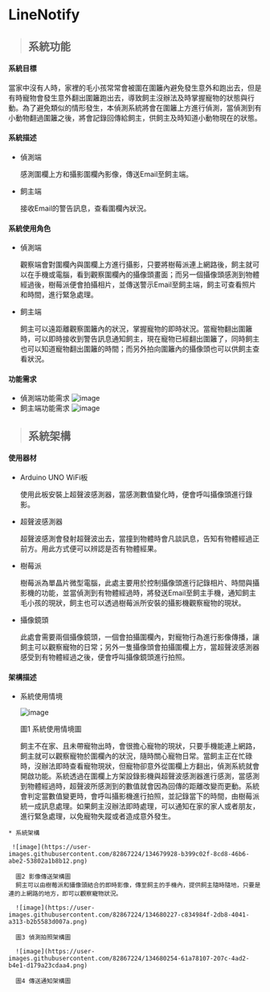 # LineNotify

>## 系統功能

#### 系統目標

   當家中沒有人時，家裡的毛小孩常常會被圍在圍籬內避免發生意外和跑出去，但是有時寵物會發生意外翻出圍籬跑出去，導致飼主沒辦法及時掌握寵物的狀態與行動。為了避免類似的情形發生，本偵測系統將會在圍籬上方進行偵測，當偵測到有小動物翻過圍籬之後，將會記錄回傳給飼主，供飼主及時知道小動物現在的狀態。

#### 系統描述
  * 偵測端
  
    感測圍欄上方和攝影圍欄內影像，傳送Email至飼主端。
   * 飼主端

      接收Email的警告訊息，查看圍欄內狀況。
      
#### 系統使用角色
   * 偵測端
  
      觀察端會對圍欄內與圍欄上方進行攝影，只要將樹莓派連上網路後，飼主就可以在手機或電腦，看到觀察圍欄內的攝像頭畫面；而另一個攝像頭感測到物體經過後，樹莓派便會拍攝相片，並傳送警示Email至飼主端，飼主可查看照片和時間，進行緊急處理。
   * 飼主端

      飼主可以遠距離觀察圍籬內的狀況，掌握寵物的即時狀況。當寵物翻出圍籬時，可以即時接收到警告訊息通知飼主，現在寵物已經翻出圍籬了，同時飼主也可以知道寵物翻出圍籬的時間；而另外拍向圍籬內的攝像頭也可以供飼主查看狀況。
      
#### 功能需求
   * 偵測端功能需求
      ![image](https://user-images.githubusercontent.com/82867224/134677913-2636ac1d-2cdd-4ada-8fd6-341c5f646767.png)
   * 飼主端功能需求
      ![image](https://user-images.githubusercontent.com/82867224/134678004-7b3a65a9-dcd5-4b12-9d9f-b777e0773b4e.png)
      
>## 系統架構

#### 使用器材
   * Arduino UNO WiFi板
   
      使用此板安裝上超聲波感測器，當感測數值變化時，便會呼叫攝像頭進行錄影。
   * 超聲波感測器
   
      超聲波感測會發射超聲波出去，當撞到物體時會凡談訊息，告知有物體經過正前方。用此方式便可以辨認是否有物體經果。
   * 樹莓派
   
      樹莓派為單晶片微型電腦，此處主要用於控制攝像頭進行記錄相片、時間與攝影機的功能，並當偵測到有物體經過時，將發送Email至飼主手機，通知飼主毛小孩的現狀，飼主也可以透過樹莓派所安裝的攝影機觀察寵物的現狀。
      
   * 攝像鏡頭
   
      此處會需要兩個攝像鏡頭，一個會拍攝圍欄內，對寵物行為進行影像傳播，讓飼主可以觀察寵物的日常；另外一隻攝像頭會拍攝圍欄上方，當超聲波感測器感受到有物體經過之後，便會呼叫攝像鏡頭進行拍照。
      
#### 架構描述

   * 系統使用情境
   
      ![image](https://user-images.githubusercontent.com/82867224/134679051-65fdd12b-65be-419a-968b-7d93e2365552.png)
      
      圖1 系統使用情境圖
      
      飼主不在家、且未帶寵物出時，會很擔心寵物的現狀，只要手機能連上網路，飼主就可以觀察寵物於圍欄內的狀況，隨時關心寵物日常。當飼主正在忙碌時，沒辦法即時查看寵物現狀，但寵物卻意外從圍欄上方翻出，偵測系統就會開啟功能。系統透過在圍欄上方架設錄影機與超聲波感測器進行感測，當感測到物體經過時，超聲波所感測到的數值就會因為回傳的距離改變而更動。系統會判定當數值變更時，會呼叫攝影機進行拍照，並記錄當下的時間，由樹莓派統一成訊息處理。如果飼主沒辦法即時處理，可以通知在家的家人或者朋友，進行緊急處理，以免寵物失蹤或者造成意外發生。
      
    * 系統架構
    
     ![image](https://user-images.githubusercontent.com/82867224/134679928-b399c02f-8cd8-46b6-abe2-53802a1b8b12.png)
      
      圖2 影像傳送架構圖
      飼主可以由樹莓派和攝像頭結合的即時影像，傳至飼主的手機內，提供飼主隨時隨地，只要是連的上網路的地方，即可以觀察寵物狀況。
      
      ![image](https://user-images.githubusercontent.com/82867224/134680227-c834984f-2db8-4041-a313-b2b5583d007a.png)
      
      圖3 偵測拍照架構圖
      
      ![image](https://user-images.githubusercontent.com/82867224/134680254-61a78107-207c-4ad2-b4e1-d179a23cdaa4.png)
      
      圖4 傳送通知架構圖
      
      
